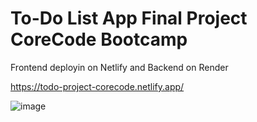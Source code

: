 
# To-Do List App Final Project CoreCode Bootcamp
  Frontend deployin on Netlify and Backend on Render
  
  https://todo-project-corecode.netlify.app/
  
  
  ![image](https://user-images.githubusercontent.com/30531913/233522296-3417f62c-8b4f-4eaa-a6fc-ea0560c5c080.png)

